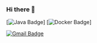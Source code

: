 ### Hi there 👋
 [![Java Badge](https://img.shields.io/badge/Language-Java-yellow)]
 [![Docker Badge](https://img.shields.io/badge/Skill-Docker-blue)]
 
 [![Gmail Badge](https://img.shields.io/badge/Gmail-d14836?style=flat-square&logo=Gmail&logoColor=white&link=mailto:snugyun01@gmail.com)](mailto:mementohora96@gmail.com)
